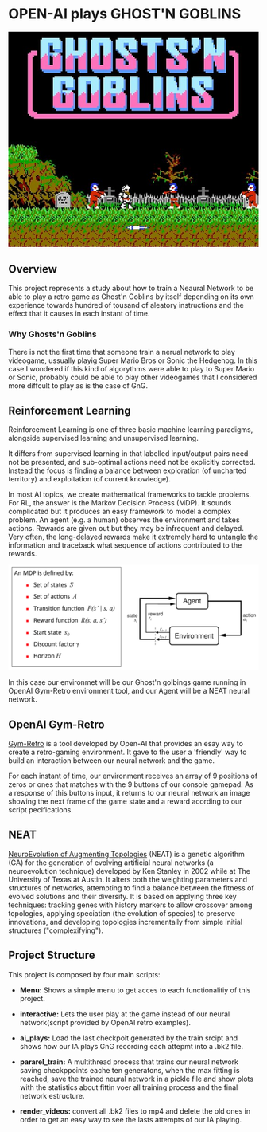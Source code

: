 # OPEN-AI plays GHOST'N GOBLINS
![Ghost'N'Goblins](Images/gng-cover.jpg)

## Overview

This project represents a study about how to train a Neaural Network to be able to play a retro game as Ghost'n Goblins by itself depending on its own experience towards hundred of tousand of aleatory instructions and the effect that it causes in each instant of time. 

### Why Ghosts'n Goblins

There is not the first time that someone train a nerual network to play videogame, ussually playig Super Mario Bros or Sonic the Hedgehog.
In this case I wondered if this kind of algorythms were able to play to Super Mario or Sonic, probably could be able to play other videogames that I considered more diffcult to play as is the case of GnG.

## Reinforcement Learning

Reinforcement Learning is one of three basic machine learning paradigms, alongside supervised learning and unsupervised learning.

 It differs from supervised learning in that labelled input/output pairs need not be presented, and sub-optimal actions need not be explicitly corrected. Instead the focus is finding a balance between exploration (of uncharted territory) and exploitation (of current knowledge).

 In most AI topics, we create mathematical frameworks to tackle problems. For RL, the answer is the Markov Decision Process (MDP). It sounds complicated but it produces an easy framework to model a complex problem. An agent (e.g. a human) observes the environment and takes actions. Rewards are given out but they may be infrequent and delayed. Very often, the long-delayed rewards make it extremely hard to untangle the information and traceback what sequence of actions contributed to the rewards.

 ![MDP](./Images/MDP.png)

 In this case our environmet will be our Ghost'n golbings game running in OpenAI Gym-Retro environment tool, and our Agent will be a NEAT neural network.


 ## OpenAI Gym-Retro
 [Gym-Retro](https://buildmedia.readthedocs.org/media/pdf/retro/latest/retro.pdf) is a tool developed by Open-AI that provides an esay way to create a retro-gaming environment. It gave to the user a 'friendly' way to build an interaction between our neural network and the game.

 For each instant of time, our environment receives an array of 9 positions of zeros or ones that matches with the 9 buttons of our console gamepad. As a response of this buttons input, it returns to our neural network an image showing the next frame of the game state and a reward acording to our script pecifications.

 ## NEAT
[NeuroEvolution of Augmenting Topologies](http://nn.cs.utexas.edu/downloads/papers/stanley.cec02.pdf) (NEAT) is a genetic algorithm (GA) for the generation of evolving artificial neural networks (a neuroevolution technique) developed by Ken Stanley in 2002 while at The University of Texas at Austin. It alters both the weighting parameters and structures of networks, attempting to find a balance between the fitness of evolved solutions and their diversity. It is based on applying three key techniques: tracking genes with history markers to allow crossover among topologies, applying speciation (the evolution of species) to preserve innovations, and developing topologies incrementally from simple initial structures ("complexifying"). 

## Project Structure
This project is composed by four main scripts:
* __Menu:__ Shows a simple menu to get acces to each functionalitiy of this project.

* __interactive:__ Lets the user play at the game instead of our neural network(script provided by OpenAI retro examples).

* __ai_plays:__ Load the last checkpoit generated by the train srcipt and shows how our IA plays GnG recording each attepmt into a .bk2 file.

* __pararel_train:__ A multithread process that trains our neural network saving checkppoints eache ten generatons, when the max fitting is reached, save the trained neural network in a pickle file and show plots with the statistics about fittin voer all training process and the final network estructure.

* __render_videos:__ convert all .bk2 files to mp4 and delete the old ones in order to get an easy way to see the lasts attempts of our IA playing.

 




 